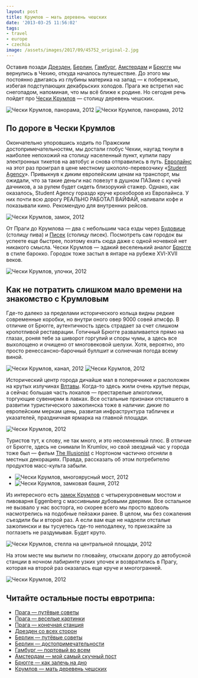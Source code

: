 ```yaml
---
layout: post
title: Крумлов — мать деревень чешских
date: '2013-03-25 11:56:02'
tags:
- travel
- europe
- czechia
image: /assets/images/2017/09/45752_original-2.jpg
---
```


Оставив позади [Дрезден](http://shouldgo.ru/dresden-dolls/ "Дрезден со всех сторон. То есть с одной"), [Берлин](http://shouldgo.ru/berlin-sights/ "Их бин ейн Берлинер! Достопримечательности"), [Гамбург](http://shouldgo.ru/hamburg-ers/ "Гамбург. Портовый город портовый во всем"), [Амстердам](http://shouldgo.ru/amsterdamster/ "Амстердам. Самый скучный город на нашем пути") и [Брюгге](http://shouldgo.ru/in-bruges/ "Брюгге. Всем залечь на днище") мы вернулись в Чехию, откуда началось путешествие. До этого мы постоянно двигаясь из глубины материка на запад — к побережью, избегая подступающих декабрьских холодов. Прага же встретил нас снегопадом, напоминая, что мы всё ближе к родине. Но сегодня речь пойдет про [Чески Крумлов](http://en.wikipedia.org/wiki/%C4%8Cesk%C3%BD_Krumlov) — столицу деревень чешских.

![Чески Крумлов, панорама, 2012](/assets/images/2017/09/IMG_0062.jpg)
![Чески Крумлов, панорама, 2012](/assets/images/2017/09/IMG_0063.jpg)

## По дороге в Чески Крумлов

Окончательно упоровшись ходить по Пражским достопримечательностям, мы достали глобус Чехии, наугад ткнули в наиболее непохожий на столицу населенный пункт, купили пару электронных тикетов на автобус и снова отправились в путь. [Евролайнс](http://www.eurolines.com/en/) на этот раз проиграл в цене местному школоло-перевозчику «[Student Agency](http://www.studentagency.eu)». Привыкнув к диким европейским ценам на транспорт, мы ожидали, что за такие деньги нас повезут в душном ПАЗике с кучей дачников, а за рулем будет сидеть близорукий стажер. Однако, как оказалось, Student Agency гораздо круче крохоборов из Евролайнса. У них почти всю дорогу РЕАЛЬНО РАБОТАЛ ВАЙФАЙ, наливали кофе и показывали кино. Рекомендую для внутренних рейсов.

![Чески Крумлов, замок, 2012](/assets/images/2017/09/IMG_2112-1.jpg)

От Праги до Крумлова — два с небольшим часа езды через [Будовице](http://en.wikipedia.org/wiki/%C4%8Cesk%C3%A9_Bud%C4%9Bjovice) (столицу пива) и [Писек](http://en.wikipedia.org/wiki/P%C3%ADsek) (столицу писек). Посмотреть сам городок вы успеете еще быстрее, поэтому ехать сюда даже с одной ночевкой нет никакого смысла. Чески Крумлов — эдакий веселенький аналог [Брюгге](http://en.wikipedia.org/wiki/Bruges) в стиле барокко. Городок тоже застыл в янтаре на рубеже XVI-XVII веков.

![Чески Крумлов, улочки, 2012](/assets/images/2017/09/IMG_2102.jpg)

## Как не потратить слишком мало времени на знакомство с Крумловым

Где-то далеко за пределами исторического кольца видны редкие современные коробки, но внутри оного овер 9000 совей атмсфр. В отличие от Брюгге, аутентичность здесь страдает за счет слишком кропотливой реставрации. Готичный Брюгге разваливается прямо на глазах, роняя тебе за шиворот горгулий и споры чумы, а здесь все выхолощено и очищено от многовековой шелухи. Хотя, вероятно, это просто ренессансно-барочный буллшит и солнечная погода всему виной.

![Чески Крумлов, канал, 2012](/assets/images/2017/09/IMG_2130.jpg)
![Чески Крумлов, 2012](/assets/images/2017/09/45752_original-2.jpg)

Исторический центр города дичайше мал в поперечнике и расположен на крутых излучинах [Влтавы](http://en.wikipedia.org/wiki/Vltava). Когда-то здесь жили очень крутые перцы, а сейчас большая часть локалов — престарелые алкоголики, торгующие сувенирми в лавках. Все остальные признаки отставшего в развитии туристического зажопинска тоже в наличии: дикие по европейским меркам цены, развитая инфраструктура табличек и указателей, праздничная ярмарка на главной площади.

![Чески Крумлов, 2012](/assets/images/2017/09/IMG_2097.jpg)

Туристов тут, к слову, не так много, и это несомненный плюс. В отличие от Брюгге, здесь не снимали In Krumlov, но свой звездный час у города тоже был — фильм [The Illusionist](http://www.imdb.com/title/tt0443543/) с Нортоном частично отсняли в местных декорациях. Правда, рассказать об этом потребителю продуктов масс-культа забыли.

- ![Чески Крумлов, многоярусный мост, 2012](/assets/images/2017/09/IMG_2127.jpg)
- ![Чески Крумлов, замковая башня, 2012](/assets/images/2017/09/IMG_2150.jpg)

Из интересного есть [замок Крумлов](http://en.wikipedia.org/wiki/%C4%8Cesk%C3%BD_Krumlov_Castle) с четырехуровневым мостом и пивоварня Eggenberg с массивными дубовыми дверями. Все остальное не вызвало у нас восторга, но скорее всего мы просто вдоволь насмотрелись на подобные пейзажи ранее. В целом, мы без сожаления съездили бы и второй раз. А если вам еще не надоели отсталые зажопински и вы тусуетесь где-то неподалеку, то приезжайте за поглазеть не раздумывая. Будет круто.

![Чески Крумлов, стелла на центральной площади, 2012](/assets/images/2017/09/IMG_2158.jpg)

На этом месте мы выпили по глювайну, отыскали дорогу до автобусной станции в ночном лабиринте узких улочек и возвратились в Прагу, которая на второй раз оказалась еще круче и многогранней.

![Чески Крумлов, 2012](/assets/images/2017/09/IMG_0056.jpg)

## Читайте остальные посты евротрипа:
- [Прага — путёвые советы](/ru/blog/prague-t/)
- [Прага — веселые картинки](/ru/blog/prague-sights/)
- [Прага — конечная станция](/ru/blog/praga-the-end/)
- [Дрезден со всех сторон](/ru/blog/dresden-dolls/)
- [Берлин — путёвые советы](/ru/blog/berlin-tt/)
- [Берлин — достопримечательности](/ru/blog/berlin-sights/)
- [Гамбург — портовый во всем](/ru/blog/hamburg-ers/)
- [Амстердам — мой самый скучный пост](/ru/blog/amsterdamster/)
- [Брюгге — как залечь на дно](/ru/blog/in-bruges/)
- [Крумлов — мать деревень чешских](/ru/blog/cesky-krumlov/)